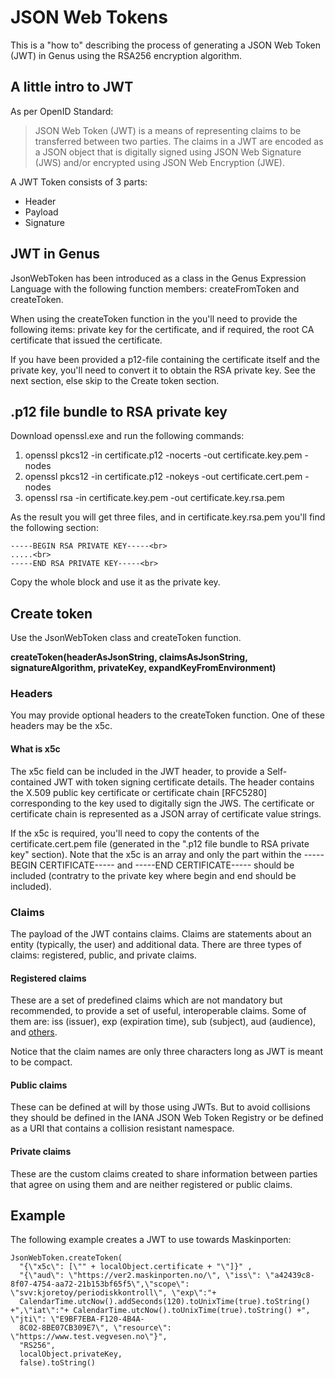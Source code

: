 # JSON Web Tokens
This is a "how to" describing the process of generating a JSON Web Token (JWT) in Genus using the RSA256 encryption algorithm.

## A little intro to JWT
As per OpenID Standard:
> JSON Web Token (JWT) is a means of representing claims to be transferred between two parties. The claims in a JWT are encoded as a JSON object that is digitally signed using JSON Web Signature (JWS) and/or encrypted using JSON Web Encryption (JWE).

A JWT Token consists of 3 parts:

- Header
- Payload
- Signature

## JWT in Genus
JsonWebToken has been introduced as a class in the Genus Expression Language with the following function members: createFromToken and createToken.

When using the createToken function in the  you'll need to provide the following items: private key for the certificate, and if required, the root CA certificate that issued the certificate.

If you have been provided a p12-file containing the certificate itself and the private key, you'll need to convert it to obtain the RSA private key. See the next section, else skip to the Create token section.

## .p12 file bundle to RSA private key


Download openssl.exe and run the following commands:

1. openssl pkcs12 -in certificate.p12 -nocerts -out certificate.key.pem -nodes
2. openssl pkcs12 -in certificate.p12 -nokeys -out certificate.cert.pem -nodes
3. openssl rsa -in certificate.key.pem -out certificate.key.rsa.pem

As the result you will get three files, and in certificate.key.rsa.pem you'll find the following section:

```
-----BEGIN RSA PRIVATE KEY-----<br>
.....<br>
-----END RSA PRIVATE KEY-----<br>
```

Copy the whole block and use it as the private key.

## Create token
Use the JsonWebToken class and createToken function.

<b>createToken(headerAsJsonString, claimsAsJsonString, signatureAlgorithm, privateKey, expandKeyFromEnvironment)</b>

### Headers
You may provide optional headers to the createToken function. One of these headers may be the x5c.

#### What is x5c
The x5c field can be included in the JWT header, to provide a Self-contained JWT with token signing certificate details. The header contains the X.509 public key certificate or certificate chain [RFC5280] corresponding to the key used to digitally sign the JWS. The certificate or certificate chain is represented as a JSON array of certificate value strings.

If the x5c is required, you'll need to copy the contents of the certificate.cert.pem file (generated in the ".p12 file bundle to RSA private key" section). Note that the x5c is an array and only the part within the -----BEGIN CERTIFICATE----- and -----END CERTIFICATE----- should be included (contratry to the private key where begin and end should be included).

### Claims
The payload of the JWT contains claims. Claims are statements about an entity (typically, the user) and additional data. There are three types of claims: registered, public, and private claims.

#### Registered claims
These are a set of predefined claims which are not mandatory but recommended, to provide a set of useful, interoperable claims. Some of them are: iss (issuer), exp (expiration time), sub (subject), aud (audience), and [others](https://www.rfc-editor.org/rfc/rfc7519#section-4.1).

Notice that the claim names are only three characters long as JWT is meant to be compact.

#### Public claims
These can be defined at will by those using JWTs. But to avoid collisions they should be defined in the IANA JSON Web Token Registry or be defined as a URI that contains a collision resistant namespace.

#### Private claims
These are the custom claims created to share information between parties that agree on using them and are neither registered or public claims.


## Example
The following example creates a JWT to use towards Maskinporten:

```
JsonWebToken.createToken(
  "{\"x5c\": [\"" + localObject.certificate + "\"]}" ,
  "{\"aud\": \"https://ver2.maskinporten.no/\", \"iss\": \"a42439c8-8f07-4754-aa72-21b153bf65f5\",\"scope\": \"svv:kjoretoy/periodiskkontroll\", \"exp\":"+ 
  CalendarTime.utcNow().addSeconds(120).toUnixTime(true).toString() +",\"iat\":"+ CalendarTime.utcNow().toUnixTime(true).toString() +", \"jti\": \"E9BF7EBA-F120-4B4A- 
  8C02-8BE07CB309E7\", \"resource\": \"https://www.test.vegvesen.no\"}",
  "RS256",
  localObject.privateKey,
  false).toString()
```

